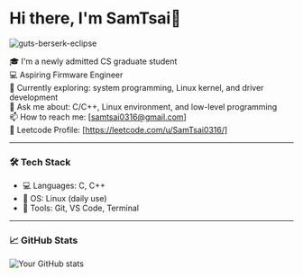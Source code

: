 # Hi there, I'm SamTsai👋  
![guts-berserk-eclipse](https://github.com/user-attachments/assets/205f921f-6b74-4634-92db-46b8651c5d77)  

🎓 I'm a newly admitted CS graduate student  
💻 Aspiring Firmware Engineer  
🌱 Currently exploring: system programming, Linux kernel, and driver development  
💬 Ask me about: C/C++, Linux environment, and low-level programming  
📫 How to reach me: [samtsai0316@gmail.com]  
📁 Leetcode Profile: [https://leetcode.com/u/SamTsai0316/]

---

### 🛠 Tech Stack

- 💻 Languages: C, C++  
- 🐧 OS: Linux (daily use)  
- 🧰 Tools: Git, VS Code, Terminal

---

### 📈 GitHub Stats

![Your GitHub stats](https://github-readme-stats.vercel.app/api?username=SamTsai0316&show_icons=true&theme=radical)

